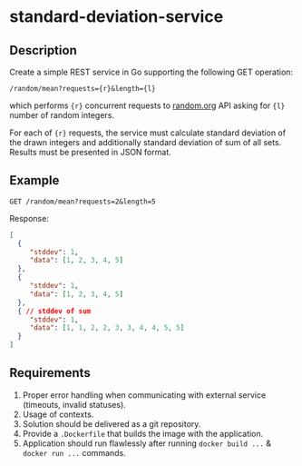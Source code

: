# standard-deviation-service

## Description
Create a simple REST service in Go supporting the following GET operation:
```
/random/mean?requests={r}&length={l}
```
which performs `{r}` concurrent requests to [random.org](https://random.org) API asking for `{l}` number of random integers.

For each of `{r}` requests, the service must calculate standard deviation of the drawn integers and additionally standard deviation of sum of all sets.
Results must be presented in JSON format.

## Example
`GET /random/mean?requests=2&length=5`

Response:
```json
[
  {
     "stddev": 1,
     "data": [1, 2, 3, 4, 5]
  },
  {
     "stddev": 1,
     "data": [1, 2, 3, 4, 5]
  },
  { // stddev of sum
     "stddev": 1,
     "data": [1, 1, 2, 2, 3, 3, 4, 4, 5, 5]
  }
]
```

## Requirements
1. Proper error handling when communicating with external service (timeouts, invalid statuses).
2. Usage of contexts.
3. Solution should be delivered as a git repository.
4. Provide a `.Dockerfile` that builds the image with the application.
5. Application should run flawlessly after running `docker build ...` & `docker run ...` commands.